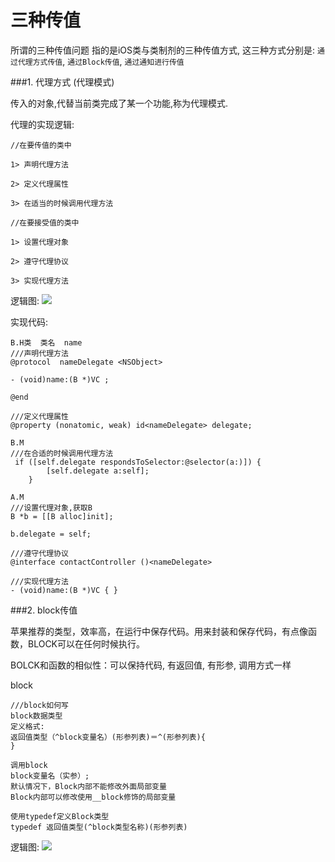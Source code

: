 # 三种传值

所谓的三种传值问题 指的是iOS类与类制剂的三种传值方式, 这三种方式分别是: `通过代理方式传值`,  `通过Block传值`, `通过通知进行传值`

###1. 代理方式 (代理模式)

传入的对象,代替当前类完成了某一个功能,称为代理模式.

代理的实现逻辑:
```
//在要传值的类中

1> 声明代理方法

2> 定义代理属性

3> 在适当的时候调用代理方法
```

```
//在要接受值的类中

1> 设置代理对象

2> 遵守代理协议

3> 实现代理方法
```

逻辑图:
![](http://upload-images.jianshu.io/upload_images/1899934-20edac2be8773c3f.png?imageMogr2/auto-orient/strip%7CimageView2/2/w/1240)

实现代码:
```
B.H类  类名  name
///声明代理方法
@protocol  nameDelegate <NSObject>

- (void)name:(B *)VC ;

@end

///定义代理属性
@property (nonatomic, weak) id<nameDelegate> delegate;

B.M
///在合适的时候调用代理方法
 if ([self.delegate respondsToSelector:@selector(a:)]) {
        [self.delegate a:self];
    }

A.M
///设置代理对象,获取B
B *b = [[B alloc]init];

b.delegate = self;

///遵守代理协议
@interface contactController ()<nameDelegate>

///实现代理方法
- (void)name:(B *)VC { }
```

###2. block传值

苹果推荐的类型，效率高，在运行中保存代码。用来封装和保存代码，有点像函数，BLOCK可以在任何时候执行。

BOLCK和函数的相似性：可以保持代码, 有返回值, 有形参, 调用方式一样

block
```
///block如何写
block数据类型
定义格式:
返回值类型（^block变量名）(形参列表)＝^(形参列表){
}

调用block
block变量名（实参）;
默认情况下，Block内部不能修改外面局部变量
Block内部可以修改使用__block修饰的局部变量

使用typedef定义Block类型
typedef 返回值类型(^block类型名称)(形参列表)
```

逻辑图:
![](http://upload-images.jianshu.io/upload_images/1899934-f8f4d1ca6e5f2d5b.png?imageMogr2/auto-orient/strip%7CimageView2/2/w/1240)











